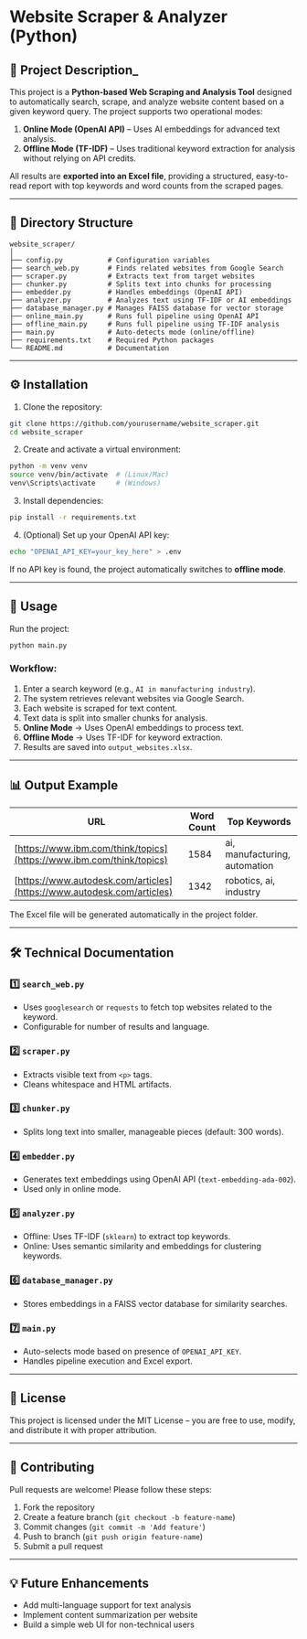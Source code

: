 # Website Scraper & Analyzer (Python)

## 📌 Project Description_

This project is a **Python-based Web Scraping and Analysis Tool** designed to automatically search, scrape, and analyze website content based on a given keyword query. The project supports two operational modes:

1. **Online Mode (OpenAI API)** – Uses AI embeddings for advanced text analysis.
2. **Offline Mode (TF-IDF)** – Uses traditional keyword extraction for analysis without relying on API credits.

All results are **exported into an Excel file**, providing a structured, easy-to-read report with top keywords and word counts from the scraped pages.

---

## 📂 Directory Structure

```
website_scraper/
│
├── config.py           # Configuration variables
├── search_web.py       # Finds related websites from Google Search
├── scraper.py          # Extracts text from target websites
├── chunker.py          # Splits text into chunks for processing
├── embedder.py         # Handles embeddings (OpenAI API)
├── analyzer.py         # Analyzes text using TF-IDF or AI embeddings
├── database_manager.py # Manages FAISS database for vector storage
├── online_main.py      # Runs full pipeline using OpenAI API
├── offline_main.py     # Runs full pipeline using TF-IDF analysis
├── main.py             # Auto-detects mode (online/offline)
├── requirements.txt    # Required Python packages
└── README.md           # Documentation
```

---

## ⚙️ Installation

1. Clone the repository:

```bash
git clone https://github.com/yourusername/website_scraper.git
cd website_scraper
```

2. Create and activate a virtual environment:

```bash
python -m venv venv
source venv/bin/activate  # (Linux/Mac)
venv\Scripts\activate     # (Windows)
```

3. Install dependencies:

```bash
pip install -r requirements.txt
```

4. (Optional) Set up your OpenAI API key:

```bash
echo "OPENAI_API_KEY=your_key_here" > .env
```

If no API key is found, the project automatically switches to **offline mode**.

---

## 🚀 Usage

Run the project:

```bash
python main.py
```

### Workflow:

1. Enter a search keyword (e.g., `AI in manufacturing industry`).
2. The system retrieves relevant websites via Google Search.
3. Each website is scraped for text content.
4. Text data is split into smaller chunks for analysis.
5. **Online Mode** → Uses OpenAI embeddings to process text.
6. **Offline Mode** → Uses TF-IDF for keyword extraction.
7. Results are saved into `output_websites.xlsx`.

---

## 📊 Output Example

| URL                                                                    | Word Count | Top Keywords                  |
| ---------------------------------------------------------------------- | ---------- | ----------------------------- |
| [https://www.ibm.com/think/topics](https://www.ibm.com/think/topics)   | 1584       | ai, manufacturing, automation |
| [https://www.autodesk.com/articles](https://www.autodesk.com/articles) | 1342       | robotics, ai, industry        |

The Excel file will be generated automatically in the project folder.

---

## 🛠 Technical Documentation

### 1️⃣ `search_web.py`

* Uses `googlesearch` or `requests` to fetch top websites related to the keyword.
* Configurable for number of results and language.

### 2️⃣ `scraper.py`

* Extracts visible text from `<p>` tags.
* Cleans whitespace and HTML artifacts.

### 3️⃣ `chunker.py`

* Splits long text into smaller, manageable pieces (default: 300 words).

### 4️⃣ `embedder.py`

* Generates text embeddings using OpenAI API (`text-embedding-ada-002`).
* Used only in online mode.

### 5️⃣ `analyzer.py`

* Offline: Uses TF-IDF (`sklearn`) to extract top keywords.
* Online: Uses semantic similarity and embeddings for clustering keywords.

### 6️⃣ `database_manager.py`

* Stores embeddings in a FAISS vector database for similarity searches.

### 7️⃣ `main.py`

* Auto-selects mode based on presence of `OPENAI_API_KEY`.
* Handles pipeline execution and Excel export.

---

## 📜 License

This project is licensed under the MIT License – you are free to use, modify, and distribute it with proper attribution.

---

## 🤝 Contributing

Pull requests are welcome! Please follow these steps:

1. Fork the repository
2. Create a feature branch (`git checkout -b feature-name`)
3. Commit changes (`git commit -m 'Add feature'`)
4. Push to branch (`git push origin feature-name`)
5. Submit a pull request

---

## 💡 Future Enhancements

* Add multi-language support for text analysis
* Implement content summarization per website
* Build a simple web UI for non-technical users
